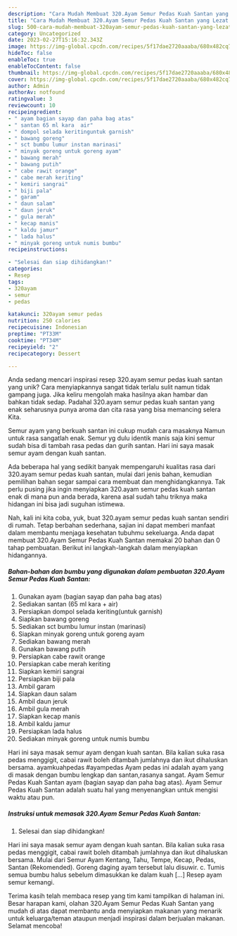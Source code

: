 ```yaml
---
description: "Cara Mudah Membuat 320.Ayam Semur Pedas Kuah Santan yang Lezat Sekali"
title: "Cara Mudah Membuat 320.Ayam Semur Pedas Kuah Santan yang Lezat Sekali"
slug: 500-cara-mudah-membuat-320ayam-semur-pedas-kuah-santan-yang-lezat-sekali
category: Uncategorized
date: 2023-02-27T15:16:32.343Z
image: https://img-global.cpcdn.com/recipes/5f17dae2720aaaba/680x482cq70/320ayam-semur-pedas-kuah-santan-foto-resep-utama.jpg
hideToc: false
enableToc: true
enableTocContent: false
thumbnail: https://img-global.cpcdn.com/recipes/5f17dae2720aaaba/680x482cq70/320ayam-semur-pedas-kuah-santan-foto-resep-utama.jpg
cover: https://img-global.cpcdn.com/recipes/5f17dae2720aaaba/680x482cq70/320ayam-semur-pedas-kuah-santan-foto-resep-utama.jpg
author: Admin
authorAv: notfound
ratingvalue: 3
reviewcount: 10
recipeingredient:
- " ayam bagian sayap dan paha bag atas"
- " santan 65 ml kara  air"
- " dompol selada keritinguntuk garnish"
- " bawang goreng"
- " sct bumbu lumur instan marinasi"
- " minyak goreng untuk goreng ayam"
- " bawang merah"
- " bawang putih"
- " cabe rawit orange"
- " cabe merah keriting"
- " kemiri sangrai"
- " biji pala"
- " garam"
- " daun salam"
- " daun jeruk"
- " gula merah"
- " kecap manis"
- " kaldu jamur"
- " lada halus"
- " minyak goreng untuk numis bumbu"
recipeinstructions:

- "Selesai dan siap dihidangkan!"
categories:
- Resep
tags:
- 320ayam
- semur
- pedas

katakunci: 320ayam semur pedas 
nutrition: 250 calories
recipecuisine: Indonesian
preptime: "PT33M"
cooktime: "PT34M"
recipeyield: "2"
recipecategory: Dessert

---
```





Anda sedang mencari inspirasi resep 320.ayam semur pedas kuah santan yang unik? Cara menyiapkannya sangat tidak terlalu sulit namun tidak gampang juga. Jika keliru mengolah maka hasilnya akan hambar dan bahkan tidak sedap. Padahal 320.ayam semur pedas kuah santan yang enak seharusnya punya aroma dan cita rasa yang bisa memancing selera Kita.





Semur ayam yang berkuah santan ini cukup mudah cara masaknya Namun untuk rasa sangatlah enak. Semur yg dulu identik manis saja kini semur sudah bisa di tambah rasa pedas dan gurih santan. Hari ini saya masak semur ayam dengan kuah santan.

Ada beberapa hal yang sedikit banyak mempengaruhi kualitas rasa dari 320.ayam semur pedas kuah santan, mulai dari jenis bahan, kemudian pemilihan bahan segar sampai cara membuat dan menghidangkannya. Tak perlu pusing jika ingin menyiapkan 320.ayam semur pedas kuah santan enak di mana pun anda berada, karena asal sudah tahu triknya maka hidangan ini bisa jadi suguhan istimewa.






Nah, kali ini kita coba, yuk, buat 320.ayam semur pedas kuah santan sendiri di rumah. Tetap berbahan sederhana, sajian ini dapat memberi manfaat dalam membantu menjaga kesehatan tubuhmu sekeluarga. Anda dapat membuat 320.Ayam Semur Pedas Kuah Santan memakai 20 bahan dan 0 tahap pembuatan. Berikut ini langkah-langkah dalam menyiapkan hidangannya.

<!--inarticleads1-->

##### Bahan-bahan dan bumbu yang digunakan dalam pembuatan 320.Ayam Semur Pedas Kuah Santan:

1. Gunakan  ayam (bagian sayap dan paha bag atas)
1. Sediakan  santan (65 ml kara + air)
1. Persiapkan  dompol selada keriting(untuk garnish)
1. Siapkan  bawang goreng
1. Sediakan  sct bumbu lumur instan (marinasi)
1. Siapkan  minyak goreng untuk goreng ayam
1. Sediakan  bawang merah
1. Gunakan  bawang putih
1. Persiapkan  cabe rawit orange
1. Persiapkan  cabe merah keriting
1. Siapkan  kemiri sangrai
1. Persiapkan  biji pala
1. Ambil  garam
1. Siapkan  daun salam
1. Ambil  daun jeruk
1. Ambil  gula merah
1. Siapkan  kecap manis
1. Ambil  kaldu jamur
1. Persiapkan  lada halus
1. Sediakan  minyak goreng untuk numis bumbu


Hari ini saya masak semur ayam dengan kuah santan. Bila kalian suka rasa pedas menggigit, cabai rawit boleh ditambah jumlahnya dan ikut dihaluskan bersama. ayamkuahpedas #ayampedas Ayam pedas ini adalah ayam yang di masak dengan bumbu lengkap dan santan,rasanya sangat. Ayam Semur Pedas Kuah Santan ayam (bagian sayap dan paha bag atas). Ayam Semur Pedas Kuah Santan adalah suatu hal yang menyenangkan untuk mengisi waktu atau pun. 

<!--inarticleads2-->

##### Instruksi untuk memasak 320.Ayam Semur Pedas Kuah Santan:


1. Selesai dan siap dihidangkan!

Hari ini saya masak semur ayam dengan kuah santan. Bila kalian suka rasa pedas menggigit, cabai rawit boleh ditambah jumlahnya dan ikut dihaluskan bersama. Mulai dari Semur Ayam Kentang, Tahu, Tempe, Kecap, Pedas, Santan (Rekomended). Goreng daging ayam tersebut lalu disuwir. c. Tumis semua bumbu halus sebelum dimasukkan ke dalam kuah […] Resep ayam semur kemangi. 

Terima kasih telah membaca resep yang tim kami tampilkan di halaman ini. Besar harapan kami, olahan 320.Ayam Semur Pedas Kuah Santan yang mudah di atas dapat membantu anda menyiapkan makanan yang menarik untuk keluarga/teman ataupun menjadi inspirasi dalam berjualan makanan. Selamat mencoba!

